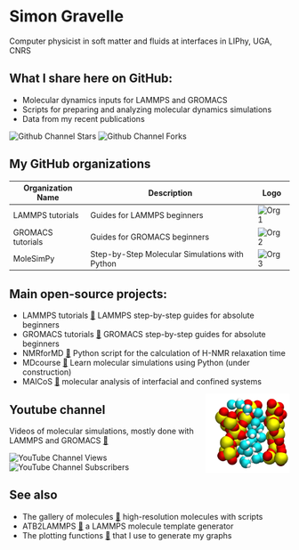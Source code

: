 <!--
<a href="https://www.cnrs.fr">
    <img src="./png/cnrs-logo-blanc.png" align="right" width="15%"/>
</a>
-->

# Simon Gravelle

Computer physicist in soft matter and fluids at interfaces in LIPhy, UGA, CNRS

<!--
![X (formerly Twitter) Follow](https://img.shields.io/twitter/follow/GravelleSimon?style=for-the-badge)
-->

## What I share here on GitHub:

- Molecular dynamics inputs for LAMMPS and GROMACS
- Scripts for preparing and analyzing molecular dynamics simulations
- Data from my recent publications

<!--
![GitHub followers](https://img.shields.io/github/followers/simongravelle)
![GitHub forks](https://img.shields.io/github/forks/simongravelle/:repo)
-->
![Github Channel Stars](https://img.shields.io/badge/dynamic/json?logo=github&label=GitHub%20Stars&style=for-the-badge&query=%24.stars&url=https://api.github-star-counter.workers.dev/user/simongravelle&color=24999c)
![Github Channel Forks](https://img.shields.io/badge/dynamic/json?logo=github&label=GitHub%20Forks&style=for-the-badge&query=%24.forks&url=https://api.github-star-counter.workers.dev/user/simongravelle&color=24999c)

## My GitHub organizations

| Organization Name | Description                   | Logo                              |
|-------------------|-------------------------------|-----------------------------------|
| LAMMPS tutorials  | Guides for LAMMPS beginners   | <img src="https://avatars.githubusercontent.com/u/77735956?s=96&v=4" alt="Org 1" width="30"/> |
| GROMACS tutorials  | Guides for GROMACS beginners   | <img src="https://avatars.githubusercontent.com/u/110889758?s=96&v=4" alt="Org 2" width="30"/> |
| MoleSimPy  | Step-by-Step Molecular Simulations with Python   | <img src="https://avatars.githubusercontent.com/u/96939446?s=96&v=4" alt="Org 3" width="30"/> |

## Main open-source projects:

- LAMMPS tutorials [:link:](https://lammpstutorials.github.io/) LAMMPS step-by-step guides for absolute beginners
- GROMACS tutorials [:link:](https://gromacstutorials.github.io/) GROMACS step-by-step guides for absolute beginners
- NMRforMD [:link:](https://nmrformd.readthedocs.io) Python script for the calculation of H-NMR relaxation time
- MDcourse [:link:](https://github.com/mdcourse) Learn molecular simulations using Python (under construction)
- MAICoS [:link:](https://maicos-devel.gitlab.io/maicos/index.html) molecular analysis of interfacial and confined systems 

<!--
## My Youtube channel

[![Simon Gravelle's youtube stats](https://youtube-stats-card.vercel.app/api?channelid=UCLmK_9wpyLVpcP7BPgN6BIw&custom_title=Molecular%20videos&theme=dark&layout=extruded)](https://www.youtube.com/c/SimonGravelle)
-->

<a href="https://lammpstutorials.github.io/sphinx/build/html/tutorials/level3/water-adsorption-in-silica.html">
    <img src="https://raw.githubusercontent.com/lammpstutorials/lammpstutorials.github.io/2Aug2023/docs/avatars/level3/water-adsorption-in-silica/water-adsorption.png" align="right" width="30%"/>
</a>

## Youtube channel

Videos of molecular simulations, mostly done with LAMMPS and GROMACS [:link:](https://www.youtube.com/c/SimonGravelle) 

![YouTube Channel Views](https://img.shields.io/youtube/channel/views/UCLmK_9wpyLVpcP7BPgN6BIw?style=for-the-badge&logoSize=auto&color=24999c&logo=youtube)
![YouTube Channel Subscribers](https://img.shields.io/youtube/channel/subscribers/UCLmK_9wpyLVpcP7BPgN6BIw?style=for-the-badge&logoSize=auto&color=24999c&logo=youtube)

## See also

- The gallery of molecules [:link:](https://github.com/simongravelle/gallery) high-resolution molecules with scripts 
- ATB2LAMMPS [:link:](https://github.com/simongravelle/atb2lammps) a LAMMPS molecule template generator
- The plotting functions [:link:](https://github.com/simongravelle/pyplot-perso) that I use to generate my graphs

<!--
# GitHub stats

![Simon's GitHub stats](https://github-readme-stats.vercel.app/api?username=simongravelle&show_icons=true&hide_title=true&card_width=650&theme=transparent) 
-->
